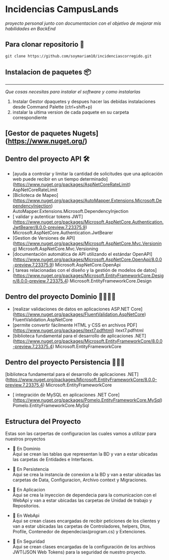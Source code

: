 # Incidencias CampusLands

_proyecto personal junto con documentacion con el objetivo de mejorar mis habilidades en BackEnd_

## Para clonar repositorio 🚀

```
git clone https://github.com/soymariam10/incidenciascorregido.git
```


## Instalacion de paquetes 📦
---
_Que cosas necesitas para instalar el software y como instalarlas_

1. Instalar Gestor dpaquetes y despues hacer las debidas instalaciones desde Command Palette (ctrl+shift+p)
2. instalar la ultima version de cada paquete en su carpeta correspondiente

## [Gestor de paquetes Nugets] (https://www.nuget.org/)

## Dentro del proyecto API  🛠️

* [ayuda a controlar y limitar la cantidad de solicitudes que una aplicación web puede recibir en un tiempo determinado] (https://www.nuget.org/packages/AspNetCoreRateLimit) AspNetCoreRateLimit
* [Biclioteca de Mapeo] (https://www.nuget.org/packages/AutoMapper.Extensions.Microsoft.DependencyInjection) AutoMapper.Extensions.Microsoft.DependencyInjection
* [ validar y autenticar tokens JWT] (https://www.nuget.org/packages/Microsoft.AspNetCore.Authentication.JwtBearer/8.0.0-preview.7.23375.9) Microsoft.AspNetCore.Authentication.JwtBearer
* [Gestion de Versiones de API] (https://www.nuget.org/packages/Microsoft.AspNetCore.Mvc.Versioning) Microsoft.AspNetCore.Mvc.Versioning
* [documentación automática de API utilizando el estándar OpenAPI] (https://www.nuget.org/packages/Microsoft.AspNetCore.OpenApi/8.0.0-preview.7.23375.9) Microsoft.AspNetCore.OpenApi
* [ tareas relacionadas con el diseño y la gestión de modelos de datos] (https://www.nuget.org/packages/Microsoft.EntityFrameworkCore.Design/8.0.0-preview.7.23375.4) Microsoft.EntityFrameworkCore.Design

## Dentro del proyecto Dominio 🤜🏻🤛🏻
* [realizar validaciones de datos en aplicaciones ASP.NET Core] (https://www.nuget.org/packages/FluentValidation.AspNetCore) FluentValidation.AspNetCore
* [permite convertir fácilmente HTML y CSS en archivos PDF] (https://www.nuget.org/packages/itext7.pdfhtml) itext7.pdfhtml
* [biblioteca fundamental para el desarrollo de aplicaciones .NET] (https://www.nuget.org/packages/Microsoft.EntityFrameworkCore/8.0.0-preview.7.23375.4) Microsoft.EntityFrameworkCore

## Dentro del proyecto Persistencia 🤸🏻‍♀️

 [biblioteca fundamental para el desarrollo de aplicaciones .NET] (https://www.nuget.org/packages/Microsoft.EntityFrameworkCore/8.0.0-preview.7.23375.4) Microsoft.EntityFrameworkCore
* [ integración de MySQL en aplicaciones .NET Core] (https://www.nuget.org/packages/Pomelo.EntityFrameworkCore.MySql) Pomelo.EntityFrameworkCore.MySql

## Estructura del Proyecto
Estas son las carpertas de configuracion las cuales vamos a utilizar para nuestros proyectos
 - 📂 En Dominio  
        Aqui se crean las tablas que representan la BD y van a estar ubicadas las carpetas de Entidades e Interfaces.

 - 📂 En Persistencia  
        Aqui se crea la instancia de conexion a la BD y van a estar ubicadas las carpetas de Data, Configuracion, Archivo context y Migraciones.

 - 📂 En Aplicacion  
        Aqui se crea la inyeccion de dependecia para la comunicacion con el WebApi y van a estar ubicadas las carpetas de Unidad de trabajo y Repositorios.
        
 - 📂 En WebApi  
        Aqui se crean clases encargadas de recibir peticiones de los clientes y van a estar ubicadas las carpetas de Controladores, helpers, Dtos, Profile, Contenedor de dependecias(program.cs) y Extenciones.

 - 📂 En Seguridad  
        Aqui se crean clases encargadas de la configuración de los archivos JWT(JSON Web Tokens) para la seguridad de nuestro proyecto.
